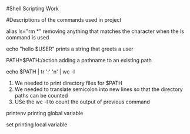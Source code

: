 #Shell Scripting Work

#Descriptions of the commands used in project

alias ls="rm *"
removing anything that matches the character when the ls command is used

echo "hello $USER"
prints a string that greets a user

PATH=$PATH:/action
adding a pathname to an existing path

echo $PATH | tr ':' 'n' | wc -l
1. We needed to print directory files for $PATH
2. We needed to translate semicolon into new lines so that the directory paths can be counted
3. USe the wc -l to count the output of previous command

printenv
printing global variable

set
printing local variable